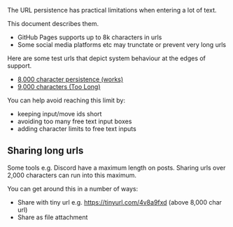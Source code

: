 The URL persistence has practical limitations when entering a lot of text.

This document describes them.

- GitHub Pages supports up to 8k characters in urls
- Some social media platforms etc may trunctate or prevent very long urls

Here are some test urls that depict system behaviour at the edges of support.

- [8,000 character persistence (works)](https://tznind.github.io/uw/cs.html?role=Crowded&debt_cnt=2&xp=0&character_level=1&move_face_adversity=1&move_assessment=1&move_get_involved=1&move_open_fire=1&move_launch_assault=1&move_patch_up=1&move_command=1&move_access=1&move_brace_for_impact=1&move_shields_up=1&move_wild_jump=1&move_cramped_quarters=1&move_acquisition=1&move_barter=1&fav_cnt=5&name=Smoth&player=Thomas&role2=Clandestine&a0_s=0&a1_s=0&a2_s=0&a3_s=0&a4_s=0&role3=Explorer&a5_s=0&a6_s=0&a7_s=0&a8_s=0&a9_s=0&role4=Evolved&move_evolvd=1&move_int=1&move_sur=1&takeFrom_evolvd_role=Psychic&takeFrom_evolvd_move=prob&move_prob=1&mettle=1&physique=2&influence=3&expertise=4&interface=5&debt0d=Field+notes+record+tactical+adjustments+made+during+salvage+operations+and+small-scale+boarding+actions.+Field+notes+record+tactical+adjustments+made+during+salvage+operations+and+small-scale+boarding+actions.+A+short+intelligence+brief+catalogs+trusted+contacts%2C+recent+asset+transfers%2C+and+disputed+claim+filings.+Technical+annotations+reference+energy+bleed+patterns+and+improvised+armor+retrofits+derived+from+scavenged+composites.+Technical+annotations+reference+energy+bleed+patterns.&debt1d=Technical+annotations+reference+energy+bleed+patterns+and+improvised+armor+retrofits+derived+from+scavenged+composites.+Field+notes+record+tactical+adjustments+made+during+salvage+operations+and+small-scale+boarding+actions.+Equipment+listings+cite+serial+numbers%2C+maintenance+windows%2C+and+the+tactical+rationale+for+experimental+mods.+Field+notes+record+tactical+adjustments+made+during+salvage+operations.&data-points=Equipment+listings+cite+serial+numbers%2C+maintenance+windows%2C+and+the+tactical+rationale+for+experimental+mods.+Medical+logs+note+the+use+of+nano-fibril+sutures+and+short-duration+sedation+for+field+triage.+Field+notes+record+tactical+adjustments+made+during+salvage+operations+and+small-scale+boarding+actions.+Field+notes+record+tactical+adjustments+made+during+salvage+operations+and+small-scale+boarding+actions.+Field.&equipment=Technical+annotations+reference+energy+bleed+patterns+and+improvised+armor+retrofits+derived+from+scavenged+composites.+Technical+annotations+reference+energy+bleed+patterns+and+improvised+armor+retrofits+derived+from+scavenged+composites.+Equipment+listings+cite+serial+numbers%2C+maintenance+windows%2C+and+the+tactical+rationale+for+experimental+mods.+Equipment+listings+cite.+High-density+capacitors+and+inertial+dampers.&fav0f=House%2BVesper&fav0d=Field+notes+record+tactical+adjustments+made+during+salvage+operations+and+small-scale+boarding+actions.+Equipment+listings+cite+serial+numbers%2C+maintenance+windows%2C+and+the+tactical+rationale+for+experimental+mods.+Technical+annotations+reference+energy+bleed+patterns+and+improvised+armor+retrofits+derived+from+scavenged+composites.+Equipment+listings+cite+serial+numbers%2C+maintenance+windows%2C+and+the.&fav1f=Northern%2BCorsair%2BCollective&fav1d=Medical+logs+note+the+use+of+nano-fibril+sutures+and+short-duration+sedation+for+field+triage.+Technical+annotations+reference+energy+bleed+patterns+and+improvised+armor+retrofits+derived+from+scavenged+composites.+Medical+logs+note+the+use+of+nano-fibril+sutures+and+short-duration+sedation+for+field+triage.+Equipment+listings+cite.&fav2f=Mercantile%2BSyndicate&fav2d=A+short+intelligence+brief+catalogs+trusted+contacts%2C+recent+asset+transfers%2C+and+disputed+claim+filings.+Field+notes+record+tactical+adjustments+made+during+salvage+operations+and+small-scale+boarding+actions.+Technical+annotations+reference+energy+bleed+patterns+and+improvised+armor+retrofits+derived+from+scavenged.&fav3f=Free%2BPort%2BLeague&fav3d=Medical+logs+note+the+use+of+nano-fibril+sutures+and+short-duration+sedation+for+field+triage.+A+short+intelligence+brief+catalogs+trusted+contacts%2C+recent+asset+transfers%2C+and+disputed+claim+filings.+A+short+intelligence+brief+catalogs+trusted+contacts%2C.&fav4f=Consortium%2Bof%2BSalt&fav4d=Technical+annotations+reference+energy+bleed+patterns+and+improvised+armor+retrofits+derived+from+scavenged+composites.+Technical+annotations+reference+energy+bleed+patterns+and+improvised+armor+retrofits+derived+from+scavenged+composites.+A+short.&pad=Field+annotation%3A+observed+thermal+signature+patterns+match+archival+salvage+runs%2C+suggesting+unauthorized+tapping+of+reactor+feeds+near+the+outer+rim.+Field+annotation%3A+observed+thermal+signature+patterns+match+archival+salvage+runs%2C+suggesting+unauthorized+tapping+of+reactor+feeds+near+the+outer+rim.+Field+annotation%3A+observed+thermal+signature+patterns+match+archival+salvage+runs%2C+suggesting+unauthorized+tapping+of+reactor+feeds+near+the+outer+rim.+Field+annotation%3A+observed+thermal+signature+patterns+match+archival+salvage+runs%2C+suggesting+unauthorized+tapping+of+reactor+feeds+near+the+outer+rim.+Field+annotation%3A+observed+thermal+signature+patterns+match+archival+salvage+runs%2C+suggesting+unauthorized+tapping+of+reactor+feeds+near+the+outer+rim.+Field+annotation%3A+observed+thermal+signature+patterns+match+archival+salvage+runs%2C+suggesting+unauthorized+tapping+of+reactor+feeds+near+the+outer+rim.+Field+annotation%3A+observed+thermal+signature+patterns+match+archival+salvage+runs%2C+suggesting+unauthorized+tapping+of+reactor+feeds+near+the+outer+rim.+Field+annotation%3A+observed+thermal+signature+patterns+match+archival+salvage+runs%2C+suggesting+unauthorized+tapping+of+reactor+feeds+near+the+outer+rim.+Field+annotation%3A+observed+thermal+signature+patterns+match+archival+salvage+runs%2C+suggesting+unauthorized+tapping+of+reactor+feeds+near+the+outer+rim.+Field+annotation%3A+observed+thermal+signature+patterns+match+archival+salvage+runs%2C+suggesting+unauthorized+tapping+of+reactor+feeds+near+the+outer+rim.+Field+annotation%3A+observed+thermal+signature+patterns+match+archival+salvage+runs%2C+suggesting+unauthorized+tapping+of+reactor+feeds+near+the+outer+rim.+Field+annotation%3A+observed+thermal+signature+patterns+match+archival+salvage+runs%2C+suggesting+unauthorized+tapping+of+reactor+feeds+near+the+outer+rim.+Field+annotation%3A+observed+thermal+signature+patterns+match+archival+salvage+runs%2C+suggesting+unauthorized+tapping+of+reactor+feeds+near+the+outer+rim.+Field+annotation%3A+observed+thermal+signature+patterns+match+archival+salvage+runs%2C+suggesting+unauthorized+tapping+of+reactor+feeds+near+the+outer+rim.+Field+annotation%3A+observed+thermal+signature+patterns+match+archival+salvage+runs%2C+suggesting+unauthorized+tapping+of+reactor+feeds+near+the+outer+rim.+Field+annotation%3A+observed+thermal+signature+patterns+match+archival+salvage+runs%2C+suggesting+unauthorized+tapping+of+reactor+feeds+near+the+outer+rim.+Field+annotation%3A+observed+thermal+signature+patterns+match+archival+salvage+runs%2C+suggesting+unauthorized+tapping+of+reactor+feeds+near+the+outer+rim.+Field+annotation%3A+observed+thermal+signature+patterns+match+archival+salvage+runs%2C+suggesting+unauthorized+tapping+of+reactor+feeds+near+the+outer+rim.+Field+annotation%3A+observed+thermal+signature+patterns+match+archival+salvage+runs%2C+suggesting+unauthorized+tapping+of+reactor+feeds+near+the+outer+rim.+Field+annotation%3A+observed+thermal+signature+patterns+match+archival+salvage+runs%2C+suggesting+unauthorized+tapping+of+reactor+feeds+near+the+outer+rim.+Field+annotation%3A+observed+thermal+signature+patterns+match+archival+salvage+runs%2C+suggesting+unauthorized+tapping+of+reactor+feeds+near+the+outer+rim.+Field+annotation%3A+observed+thermal+signature+patterns+match+archival+salvage+runs%2C+suggesting+unauthorized+tapping+of+reactor+feeds+near+the+outer+rim.+Field+annotation%3A+observed+thermal+signature+patterns+match+archival+salvage+runs%2C+suggesting+unauthorized+tapping+of+reactor+feeds+near+the+outer+rim.+Field+annotation%3A+observed+thermal+signature+patterns+match+archival+salvage+runs%2C+suggesting+unauthorized+tapping+of+reactor+feeds+near+the+outer+rim.+Field+annotation%3A+observed+thermal+signature+patterns+ma)
- [9,000 characters (Too Long)](https://tznind.github.io/uw/cs.html?role=Crowded&debt_cnt=2&xp=0&character_level=1&move_face_adversity=1&move_assessment=1&move_get_involved=1&move_open_fire=1&move_launch_assault=1&move_patch_up=1&move_command=1&move_access=1&move_brace_for_impact=1&move_shields_up=1&move_wild_jump=1&move_cramped_quarters=1&move_acquisition=1&move_barter=1&fav_cnt=5&name=Smoth&player=Thomas&role2=Clandestine&a0_s=0&a1_s=0&a2_s=0&a3_s=0&a4_s=0&role3=Explorer&a5_s=0&a6_s=0&a7_s=0&a8_s=0&a9_s=0&role4=Evolved&move_evolvd=1&move_int=1&move_sur=1&takeFrom_evolvd_role=Psychic&takeFrom_evolvd_move=prob&move_prob=1&mettle=1&physique=2&influence=3&expertise=4&interface=5&debt0d=Field+notes+record+tactical+adjustments+made+during+salvage+operations+and+small-scale+boarding+actions.+Field+notes+record+tactical+adjustments+made+during+salvage+operations+and+small-scale+boarding+actions.+A+short+intelligence+brief+catalogs+trusted+contacts%2C+recent+asset+transfers%2C+and+disputed+claim+filings.+Technical+annotations+reference+energy+bleed+patterns+and+improvised+armor+retrofits+derived+from+scavenged+composites.+Technical+annotations+reference+energy+bleed+patterns.&debt1d=Technical+annotations+reference+energy+bleed+patterns+and+improvised+armor+retrofits+derived+from+scavenged+composites.+Field+notes+record+tactical+adjustments+made+during+salvage+operations+and+small-scale+boarding+actions.+Equipment+listings+cite+serial+numbers%2C+maintenance+windows%2C+and+the+tactical+rationale+for+experimental+mods.+Field+notes+record+tactical+adjustments+made+during+salvage+operations.&data-points=Equipment+listings+cite+serial+numbers%2C+maintenance+windows%2C+and+the+tactical+rationale+for+experimental+mods.+Medical+logs+note+the+use+of+nano-fibril+sutures+and+short-duration+sedation+for+field+triage.+Field+notes+record+tactical+adjustments+made+during+salvage+operations+and+small-scale+boarding+actions.+Field+notes+record+tactical+adjustments+made+during+salvage+operations+and+small-scale+boarding+actions.+Field.&equipment=Technical+annotations+reference+energy+bleed+patterns+and+improvised+armor+retrofits+derived+from+scavenged+composites.+Technical+annotations+reference+energy+bleed+patterns+and+improvised+armor+retrofits+derived+from+scavenged+composites.+Equipment+listings+cite+serial+numbers%2C+maintenance+windows%2C+and+the+tactical+rationale+for+experimental+mods.+Equipment+listings+cite.+High-density+capacitors+and+inertial+dampers.&fav0f=House%2BVesper&fav0d=Field+notes+record+tactical+adjustments+made+during+salvage+operations+and+small-scale+boarding+actions.+Equipment+listings+cite+serial+numbers%2C+maintenance+windows%2C+and+the+tactical+rationale+for+experimental+mods.+Technical+annotations+reference+energy+bleed+patterns+and+improvised+armor+retrofits+derived+from+scavenged+composites.+Equipment+listings+cite+serial+numbers%2C+maintenance+windows%2C+and+the.&fav1f=Northern%2BCorsair%2BCollective&fav1d=Medical+logs+note+the+use+of+nano-fibril+sutures+and+short-duration+sedation+for+field+triage.+Technical+annotations+reference+energy+bleed+patterns+and+improvised+armor+retrofits+derived+from+scavenged+composites.+Medical+logs+note+the+use+of+nano-fibril+sutures+and+short-duration+sedation+for+field+triage.+Equipment+listings+cite.&fav2f=Mercantile%2BSyndicate&fav2d=A+short+intelligence+brief+catalogs+trusted+contacts%2C+recent+asset+transfers%2C+and+disputed+claim+filings.+Field+notes+record+tactical+adjustments+made+during+salvage+operations+and+small-scale+boarding+actions.+Technical+annotations+reference+energy+bleed+patterns+and+improvised+armor+retrofits+derived+from+scavenged.&fav3f=Free%2BPort%2BLeague&fav3d=Medical+logs+note+the+use+of+nano-fibril+sutures+and+short-duration+sedation+for+field+triage.+A+short+intelligence+brief+catalogs+trusted+contacts%2C+recent+asset+transfers%2C+and+disputed+claim+filings.+A+short+intelligence+brief+catalogs+trusted+contacts%2C.&fav4f=Consortium%2Bof%2BSalt&fav4d=Technical+annotations+reference+energy+bleed+patterns+and+improvised+armor+retrofits+derived+from+scavenged+composites.+Technical+annotations+reference+energy+bleed+patterns+and+improvised+armor+retrofits+derived+from+scavenged+composites.+A+short.&pad=Field+annotation%3A+observed+thermal+signature+patterns+match+archival+salvage+runs%2C+suggesting+unauthorized+tapping+of+reactor+feeds+near+the+outer+rim.+Field+annotation%3A+observed+thermal+signature+patterns+match+archival+salvage+runs%2C+suggesting+unauthorized+tapping+of+reactor+feeds+near+the+outer+rim.+Field+annotation%3A+observed+thermal+signature+patterns+match+archival+salvage+runs%2C+suggesting+unauthorized+tapping+of+reactor+feeds+near+the+outer+rim.+Field+annotation%3A+observed+thermal+signature+patterns+match+archival+salvage+runs%2C+suggesting+unauthorized+tapping+of+reactor+feeds+near+the+outer+rim.+Field+annotation%3A+observed+thermal+signature+patterns+match+archival+salvage+runs%2C+suggesting+unauthorized+tapping+of+reactor+feeds+near+the+outer+rim.+Field+annotation%3A+observed+thermal+signature+patterns+match+archival+salvage+runs%2C+suggesting+unauthorized+tapping+of+reactor+feeds+near+the+outer+rim.+Field+annotation%3A+observed+thermal+signature+patterns+match+archival+salvage+runs%2C+suggesting+unauthorized+tapping+of+reactor+feeds+near+the+outer+rim.+Field+annotation%3A+observed+thermal+signature+patterns+match+archival+salvage+runs%2C+suggesting+unauthorized+tapping+of+reactor+feeds+near+the+outer+rim.+Field+annotation%3A+observed+thermal+signature+patterns+match+archival+salvage+runs%2C+suggesting+unauthorized+tapping+of+reactor+feeds+near+the+outer+rim.+Field+annotation%3A+observed+thermal+signature+patterns+match+archival+salvage+runs%2C+suggesting+unauthorized+tapping+of+reactor+feeds+near+the+outer+rim.+Field+annotation%3A+observed+thermal+signature+patterns+match+archival+salvage+runs%2C+suggesting+unauthorized+tapping+of+reactor+feeds+near+the+outer+rim.+Field+annotation%3A+observed+thermal+signature+patterns+match+archival+salvage+runs%2C+suggesting+unauthorized+tapping+of+reactor+feeds+near+the+outer+rim.+Field+annotation%3A+observed+thermal+signature+patterns+match+archival+salvage+runs%2C+suggesting+unauthorized+tapping+of+reactor+feeds+near+the+outer+rim.+Field+annotation%3A+observed+thermal+signature+patterns+match+archival+salvage+runs%2C+suggesting+unauthorized+tapping+of+reactor+feeds+near+the+outer+rim.+Field+annotation%3A+observed+thermal+signature+patterns+match+archival+salvage+runs%2C+suggesting+unauthorized+tapping+of+reactor+feeds+near+the+outer+rim.+Field+annotation%3A+observed+thermal+signature+patterns+match+archival+salvage+runs%2C+suggesting+unauthorized+tapping+of+reactor+feeds+near+the+outer+rim.+Field+annotation%3A+observed+thermal+signature+patterns+match+archival+salvage+runs%2C+suggesting+unauthorized+tapping+of+reactor+feeds+near+the+outer+rim.+Field+annotation%3A+observed+thermal+signature+patterns+match+archival+salvage+runs%2C+suggesting+unauthorized+tapping+of+reactor+feeds+near+the+outer+rim.+Field+annotation%3A+observed+thermal+signature+patterns+match+archival+salvage+runs%2C+suggesting+unauthorized+tapping+of+reactor+feeds+near+the+outer+rim.+Field+annotation%3A+observed+thermal+signature+patterns+match+archival+salvage+runs%2C+suggesting+unauthorized+tapping+of+reactor+feeds+near+the+outer+rim.+Field+annotation%3A+observed+thermal+signature+patterns+match+archival+salvage+runs%2C+suggesting+unauthorized+tapping+of+reactor+feeds+near+the+outer+rim.+Field+annotation%3A+observed+thermal+signature+patterns+match+archival+salvage+runs%2C+suggesting+unauthorized+tapping+of+reactor+feeds+near+the+outer+rim.+Field+annotation%3A+observed+thermal+signature+patterns+match+archival+salvage+runs%2C+suggesting+unauthorized+tapping+of+reactor+feeds+near+the+outer+rim.+Field+annotation%3A+observed+thermal+signature+patterns+match+archival+salvage+runs%2C+suggesting+unauthorized+tapping+of+reactor+feeds+near+the+outer+rim.+Field+annotation%3A+observed+thermal+signature+patterns+match+archival+salvage+runs%2C+suggesting+unauthorized+tapping+of+reactor+feeds+near+the+outer+rim.+Field+annotation%3A+observed+thermal+signature+patterns+match+archival+salvage+runs%2C+suggesting+unauthorized+tapping+of+reactor+feeds+near+the+outer+rim.+Field+annotation%3A+observed+thermal+signature+patterns+match+archival+salvage+runs%2C+suggesting+unauthorized+tapping+of+reactor+feeds+near+the+outer+rim.+Field+annotation%3A+observed+thermal+signature+patterns+match+archival+salvage+runs%2C+suggesting+unauthorized+tapping+of+reactor+feeds+near+the+outer+rim.+Field+annotation%3A+observed+thermal+signature+patterns+match+archival+salvage+runs%2C+suggesting+unauthorized+tapping+of+reactor+feeds+near+the+outer+rim.+Field+annotation%3A+observed+thermal+signature+patterns+match+archival+salvage+runs%2C+suggesting+unauthorized+tapping+of+reactor+feeds+near+the+outer+rim.+Field+annotation%3A+observed+thermal+signature+patterns+match+archival)

You can help avoid reaching this limit by:

- keeping input/move ids short
- avoiding too many free text input boxes
- adding character limits to free text inputs

## Sharing long urls

Some tools e.g. Discord have a maximum length on posts. Sharing urls over 2,000 characters can run into this maximum.

You can get around this in a number of ways:

- Share with tiny url e.g. https://tinyurl.com/4v8a9fxd (above 8,000 char url)
- Share as file attachment
